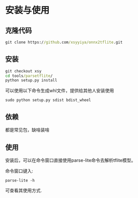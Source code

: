 #  安装与使用
## 克隆代码
```cmd
git clone https://github.com/xsyyiya/onnx2tflite.git

```
## 安装

```cmd
git checkout xsy
cd tools/parsetflite/
python setup.py install

```
可以使用以下命令生成whl文件，提供给其他人安装使用
```
sudo python setup.py sdist bdist_wheel
```
## 依赖
都是常见包，缺啥装啥

## 使用
安装后，可以在命令窗口直接使用parse-lite命令去解析tflite模型。

命令窗口键入:
```
parse-lite -h 
```
可查看其使用方式.



